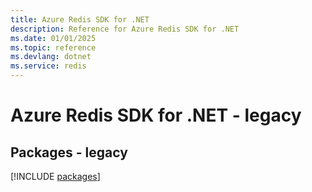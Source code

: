 ```yaml
---
title: Azure Redis SDK for .NET
description: Reference for Azure Redis SDK for .NET
ms.date: 01/01/2025
ms.topic: reference
ms.devlang: dotnet
ms.service: redis
---
```

# Azure Redis SDK for .NET - legacy
## Packages - legacy
[!INCLUDE [packages](redis-index.md)]